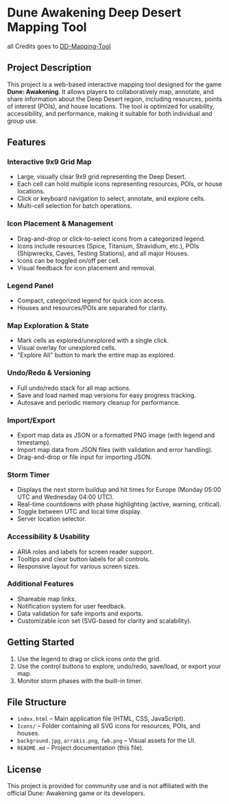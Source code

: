 # Dune Awakening Deep Desert Mapping Tool

all Credits goes to [DD-Mapping-Tool](<https://github.com/Dfintz/DD-Mapping-Tool>)

## Project Description

This project is a web-based interactive mapping tool designed for the game **Dune: Awakening**. It allows players to collaboratively map, annotate, and share information about the Deep Desert region, including resources, points of interest (POIs), and house locations. The tool is optimized for usability, accessibility, and performance, making it suitable for both individual and group use.

## Features

### Interactive 9x9 Grid Map
- Large, visually clear 9x9 grid representing the Deep Desert.
- Each cell can hold multiple icons representing resources, POIs, or house locations.
- Click or keyboard navigation to select, annotate, and explore cells.
- Multi-cell selection for batch operations.

### Icon Placement & Management
- Drag-and-drop or click-to-select icons from a categorized legend.
- Icons include resources (Spice, Titanium, Stravidium, etc.), POIs (Shipwrecks, Caves, Testing Stations), and all major Houses.
- Icons can be toggled on/off per cell.
- Visual feedback for icon placement and removal.

### Legend Panel
- Compact, categorized legend for quick icon access.
- Houses and resources/POIs are separated for clarity.

### Map Exploration & State
- Mark cells as explored/unexplored with a single click.
- Visual overlay for unexplored cells.
- "Explore All" button to mark the entire map as explored.

### Undo/Redo & Versioning
- Full undo/redo stack for all map actions.
- Save and load named map versions for easy progress tracking.
- Autosave and periodic memory cleanup for performance.

### Import/Export
- Export map data as JSON or a formatted PNG image (with legend and timestamp).
- Import map data from JSON files (with validation and error handling).
- Drag-and-drop or file input for importing JSON.

### Storm Timer
- Displays the next storm buildup and hit times for Europe (Monday 05:00 UTC and Wednesday 04:00 UTC).
- Real-time countdowns with phase highlighting (active, warning, critical).
- Toggle between UTC and local time display.
- Server location selector.

### Accessibility & Usability
- ARIA roles and labels for screen reader support.
- Tooltips and clear button labels for all controls.
- Responsive layout for various screen sizes.

### Additional Features
- Shareable map links.
- Notification system for user feedback.
- Data validation for safe imports and exports.
- Customizable icon set (SVG-based for clarity and scalability).

## Getting Started

1. Use the legend to drag or click icons onto the grid.
2. Use the control buttons to explore, undo/redo, save/load, or export your map.
3. Monitor storm phases with the built-in timer.

## File Structure
- `index.html` – Main application file (HTML, CSS, JavaScript).
- `Icons/` – Folder containing all SVG icons for resources, POIs, and houses.
- `background.jpg`, `arrakis.png`, `fwb.png` – Visual assets for the UI.
- `README.md` – Project documentation (this file).

## License
This project is provided for community use and is not affiliated with the official Dune: Awakening game or its developers.
